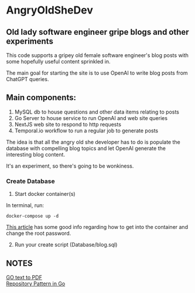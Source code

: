 # AngryOldSheDev


## Old lady software engineer gripe blogs and other experiments ##

This code supports a gripey old female software engineer's blog posts with
some hopefully useful content sprinkled in.  

The main goal for starting the site is to use OpenAI to write blog posts
from ChatGPT queries.

## Main components: ##

1.  MySQL db to house questions and other data items relating to posts
2.  Go Server to house service to run OpenAI and web site queries
3.  NextJS web site to respond to http requests
4.  Temporal.io workflow to run a regular job to generate posts

The idea is that all the angry old she developer has to do is populate the
database with compelling blog topics and let OpenAI generate the interesting blog content.  

It's an experiment, so there's going to be wonkiness.

### Create Database ###
1.  Start docker container(s)

In terminal, run:
```
docker-compose up -d
```
[This article](https://hevodata.com/learn/docker-mysql/) has some good info regarding how to get into the container and change the root password.

2.  Run your create script (Database/blog.sql)

## NOTES ##
[GO text to PDF](https://blog.logrocket.com/converting-text-file-pdf-go/)\
[Repository Pattern in Go](https://techinscribed.com/different-approaches-to-pass-database-connection-into-controllers-in-golang/?source=post_page-----d22d3fa76d91--------------------------------)
